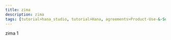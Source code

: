 ```yaml
---
title: zima
description: zima
tags: [tutorial>hana_studio, tutorial>Hana, agreements>Product-Use-&-Support-Terms, products>project-"Sentinel"]
---
```

zima 1
